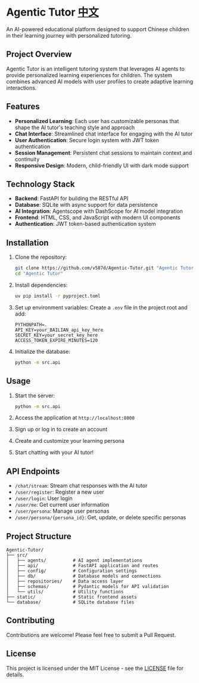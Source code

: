 # Agentic Tutor [中文](readme_chinese.md)

An AI-powered educational platform designed to support Chinese children in their learning journey with personalized tutoring.

## Project Overview

Agentic Tutor is an intelligent tutoring system that leverages AI agents to provide personalized learning experiences for children. The system combines advanced AI models with user profiles to create adaptive learning interactions.

## Features

- **Personalized Learning**: Each user has customizable personas that shape the AI tutor's teaching style and approach
- **Chat Interface**: Streamlined chat interface for engaging with the AI tutor
- **User Authentication**: Secure login system with JWT token authentication
- **Session Management**: Persistent chat sessions to maintain context and continuity
- **Responsive Design**: Modern, child-friendly UI with dark mode support

## Technology Stack

- **Backend**: FastAPI for building the RESTful API
- **Database**: SQLite with async support for data persistence
- **AI Integration**: Agentscope with DashScope for AI model integration
- **Frontend**: HTML, CSS, and JavaScript with modern UI components
- **Authentication**: JWT token-based authentication system

## Installation

1. Clone the repository:

   ```bash
   git clone https://github.com/v587d/Agentic-Tutor.git "Agentic Tutor"
   cd "Agentic Tutor"
   ```

2. Install dependencies:

   ```bash
   uv pip install -r pyproject.toml
   ```

3. Set up environment variables:
   Create a `.env` file in the project root and add:

   ```
   PYTHONPATH=.
   API_KEY=your_BAILIAN_api_key_here
   SECRET_KEY=your_secret_key_here
   ACCESS_TOKEN_EXPIRE_MINUTES=120
   ```

4. Initialize the database:

   ```bash
   python -m src.api
   ```

## Usage

1. Start the server:

   ```bash
   python -m src.api
   ```

2. Access the application at `http://localhost:8000`

3. Sign up or log in to create an account

4. Create and customize your learning persona

5. Start chatting with your AI tutor!

## API Endpoints

- `/chat/stream`: Stream chat responses with the AI tutor
- `/user/register`: Register a new user
- `/user/login`: User login
- `/user/me`: Get current user information
- `/user/persona`: Manage user personas
- `/user/persona/{persona_id}`: Get, update, or delete specific personas

## Project Structure

```
Agentic-Tutor/
├── src/
│   ├── agents/          # AI agent implementations
│   ├── api/             # FastAPI application and routes
│   ├── config/          # Configuration settings
│   ├── db/              # Database models and connections
│   ├── repositories/    # Data access layer
│   ├── schemas/         # Pydantic models for API validation
│   └── utils/           # Utility functions
├── static/              # Static frontend assets
└── database/            # SQLite database files
```

## Contributing

Contributions are welcome! Please feel free to submit a Pull Request.

## License

This project is licensed under the MIT License - see the [LICENSE](LICENSE) file for details.

